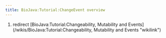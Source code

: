 ```yaml
---
title: BioJava:Tutorial:ChangeEvent overview
---
```


1.  redirect [BioJava:Tutorial:Changeability, Mutability and
    Events](/wikis/BioJava:Tutorial:Changeability, Mutability and Events "wikilink")

